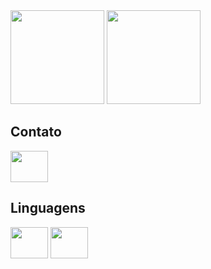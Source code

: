 
<div>
<img height = "150em" src="https://github-readme-stats.vercel.app/api?username=wwddnn&theme=catppuccin_latte">

<img height = "150em" src="https://github-readme-stats.vercel.app/api/top-langs/?username=wwddnn&layout=compact">

</div>


## Contato
<a href= "https://www.linkedin.com/in/warley-dias/ ">

<img src="https://cdn.jsdelivr.net/gh/devicons/devicon/icons/linkedin/linkedin-original-wordmark.svg" align="center" height="50" width="60">

</a>


## Linguagens
<div>

<img src="https://cdn.jsdelivr.net/gh/devicons/devicon/icons/java/java-original-wordmark.svg" align="center" height="50" width="60">
<img src="https://cdn.jsdelivr.net/gh/devicons/devicon/icons/spring/spring-original-wordmark.svg" align="center" height="50" width="60">

</div>